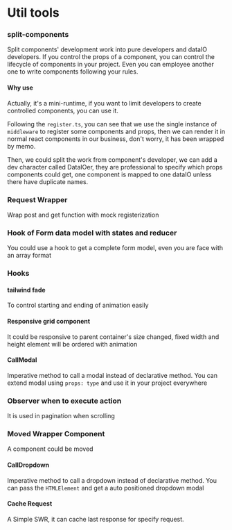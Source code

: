 # Util tools


### split-components
Split components' development work into pure developers and dataIO developers. If you control the props of a component, you can control the lifecycle of components in your project. Even you can employee another one to write components following your rules.

#### Why use
Actually, it's a mini-runtime, if you want to limit developers to create controlled components, you can use it.

Following the `register.ts`, you can see that we use the single instance of `middleware` to register some components and props, then we can render it in normal react components in our business, don't worry, it has been wrapped by memo.

Then, we could split the work from component's developer, we can add a dev character called DataIOer, they are professional to specify which props components could get, one component is mapped to one dataIO unless there have duplicate names.

### Request Wrapper

Wrap post and get function with mock registerization

### Hook of Form data model with states and reducer

You could use a hook to get a complete form model, even you are face with an array format

### Hooks
#### tailwind fade
To control starting and ending of animation easily
#### Responsive grid component
It could be responsive to parent container's size changed, fixed width and height element will be ordered with animation
#### CallModal
Imperative method to call a modal instead of declarative method.
You can extend modal using `props: type` and use it in your project everywhere
### Observer when to execute action
It is used in pagination when scrolling
### Moved Wrapper Component
A component could be moved 
#### CallDropdown
Imperative method to call a dropdown instead of declarative method.
You can pass the `HTMLElement` and get a auto positioned dropdown modal
#### Cache Request
A Simple SWR, it can cache last response for specify request.

